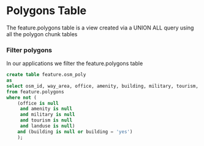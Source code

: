 # Polygons Table

The feature.polygons table is a view created via a UNION ALL query using all the polygon chunk tables


### Filter polygons
In our applications we filter the feature.polygons table
```sql
create table feature.osm_poly
as 
select osm_id, way_area, office, amenity, building, military, tourism, landuse, way
from feature.polygons
where not (
	(office is null 
	 and amenity is null 
	 and military is null 
	 and tourism is null 
	 and landuse is null)
	and (building is null or building = 'yes')
	);
```
